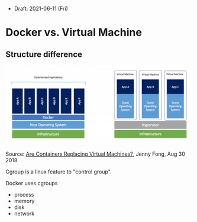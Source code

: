 * Draft: 2021-06-11 (Fri)

# Docker vs. Virtual Machine

## Structure difference

<img src='images/container_vs_virtual_machine-comparison.png'>

Source: [Are Containers Replacing Virtual Machines?](https://www.docker.com/blog/containers-replacing-virtual-machines/), Jenny Fong, Aug 30 2018

Cgroup is a linux feature to "control group".

Docker uses cgroups
- process
- memory
- disk
- network

